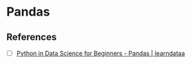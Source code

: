 # Pandas



## References
- [ ] [Python in Data Science for Beginners - Pandas | learndataa](https://www.youtube.com/playlist?list=PLXovS_5EZGh6CpyyB4m7dQDlcocsqIseK)